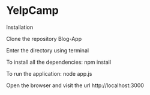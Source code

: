 # YelpCamp
Installation

Clone the repository Blog-App

Enter the directory using terminal

To install all the dependencies: npm install

To run the application: node app.js

Open the browser and visit the url http://localhost:3000
